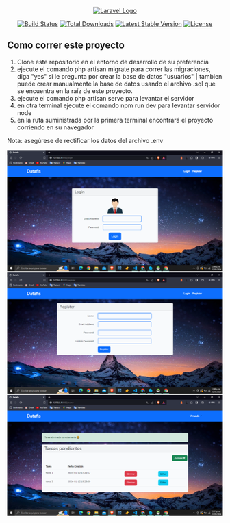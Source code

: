 <p align="center"><a href="https://laravel.com" target="_blank"><img src="https://raw.githubusercontent.com/laravel/art/master/logo-lockup/5%20SVG/2%20CMYK/1%20Full%20Color/laravel-logolockup-cmyk-red.svg" width="400" alt="Laravel Logo"></a></p>

<p align="center">
<a href="https://github.com/laravel/framework/actions"><img src="https://github.com/laravel/framework/workflows/tests/badge.svg" alt="Build Status"></a>
<a href="https://packagist.org/packages/laravel/framework"><img src="https://img.shields.io/packagist/dt/laravel/framework" alt="Total Downloads"></a>
<a href="https://packagist.org/packages/laravel/framework"><img src="https://img.shields.io/packagist/v/laravel/framework" alt="Latest Stable Version"></a>
<a href="https://packagist.org/packages/laravel/framework"><img src="https://img.shields.io/packagist/l/laravel/framework" alt="License"></a>
</p>

## Como correr este proyecto
1. Clone este repositorio en el entorno de desarrollo de su preferencia
2. ejecute el comando php artisan migrate para correr las migraciones, diga "yes" si le pregunta por crear la base de datos "usuarios" | tambien puede crear manualmente la base de datos usando el archivo .sql que se encuentra en la raíz de este proyecto.
3. ejecute el comando php artisan serve para levantar el servidor
4. en otra terminal ejecute el comando npm run dev para levantar servidor node
5. en la ruta suministrada por la primera terminal encontrará el proyecto corriendo en su navegador

Nota: asegúrese  de rectificar los datos del archivo .env  
  

![login](https://github.com/elaRnold/datafis-prueba/blob/main/public/src/img/login.png)  
![login](https://github.com/elaRnold/datafis-prueba/blob/main/public/src/img/register.png)  
![login](https://github.com/elaRnold/datafis-prueba/blob/main/public/src/img/home.png)
